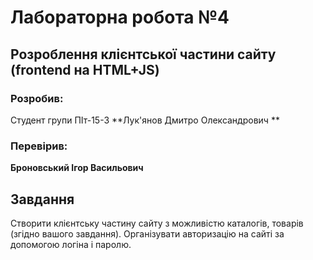 # Лабораторна робота №4

## Розроблення клієнтської частини сайту (frontend на HTML+JS)

### Розробив:

Студент групи ПІт-15-3 **Лук'янов Дмитро Олександрович **


### Перевірив:

**Броновський Ігор Васильович**


## Завдання

Створити клієнтську частину сайту з можливістю каталогів, товарів (згідно вашого завдання).
Організувати авторизацію на сайті за допомогою логіна і паролю.
